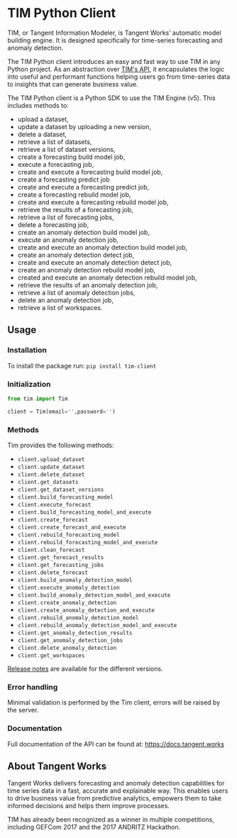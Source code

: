 # TIM Python Client

TIM, or Tangent Information Modeler, is Tangent Works’ automatic model building engine. It is designed specifically for time-series forecasting and anomaly detection.

The TIM Python client introduces an easy and fast way to use TIM in any Python project. As an abstraction over [TIM's API](https://tim-platform.tangent.works/api/v5/swagger-ui.html), it encapsulates the logic into useful and performant functions helping users go from time-series data to insights that can generate business value.

The TIM Python client is a Python SDK to use the TIM Engine (v5). This includes methods to:

- upload a dataset,
- update a dataset by uploading a new version,
- delete a dataset,
- retrieve a list of datasets,
- retrieve a list of dataset versions,
- create a forecasting build model job,
- execute a forecasting job,
- create and execute a forecasting build model job,
- create a forecasting predict job
- create and execute a forecasting predict job,
- create a forecasting rebuild model job,
- create and execute a forecasting rebuild model job,
- retrieve the results of a forecasting job,
- retrieve a list of forecasting jobs,
- delete a forecasting job,
- create an anomaly detection build model job,
- execute an anomaly detection job,
- create and execute an anomaly detection build model job,
- create an anomaly detection detect job,
- create and execute an anomaly detection detect job,
- create an anomaly detection rebuild model job,
- created and execute an anomaly detection rebuild model job,
- retrieve the results of an anomaly detection job,
- retrieve a list of anomaly detection jobs,
- delete an anomaly detection job,
- retrieve a list of workspaces.

## Usage

### Installation

To install the package run: `pip install tim-client`

### Initialization

```python
from tim import Tim

client = Tim(email='',password='')
```

### Methods

Tim provides the following methods:

- `client.upload_dataset`
- `client.update_dataset`
- `client.delete_dataset`
- `client.get_datasets`
- `client.get_dataset_versions`
- `client.build_forecasting_model`
- `client.execute_forecast`
- `client.build_forecasting_model_and_execute`
- `client.create_forecast`
- `client.create_forecast_and_execute`
- `client.rebuild_forecasting_model`
- `client.rebuild_forecasting_model_and_execute`
- `client.clean_forecast`
- `client.get_forecast_results`
- `client.get_forecasting_jobs`
- `client.delete_forecast`
- `client.build_anomaly_detection_model`
- `client.execute_anomaly_detection`
- `client.build_anomaly_detection_model_and_execute`
- `client.create_anomaly_detection`
- `client.create_anomaly_detection_and_execute`
- `client.rebuild_anomaly_detection_model`
- `client.rebuild_anomaly_detection_model_and_execute`
- `client.get_anomaly_detection_results`
- `client.get_anomaly_detection_jobs`
- `client.delete_anomaly_detection`
- `client.get_workspaces`

[Release notes](https://docs.tangent.works/Release-Notes/Python-Client/) are available for the different versions.

### Error handling

Minimal validation is performed by the Tim client, errors will be raised by the server.

### Documentation

Full documentation of the API can be found at: https://docs.tangent.works

## About Tangent Works

Tangent Works delivers forecasting and anomaly detection capabilities for time series data in a fast, accurate and explainable way. This enables users to drive business value from predictive analytics, empowers them to take informed decisions and helps them improve processes.

TIM has already been recognized as a winner in multiple competitions, including GEFCom 2017 and the 2017 ANDRITZ Hackathon.
